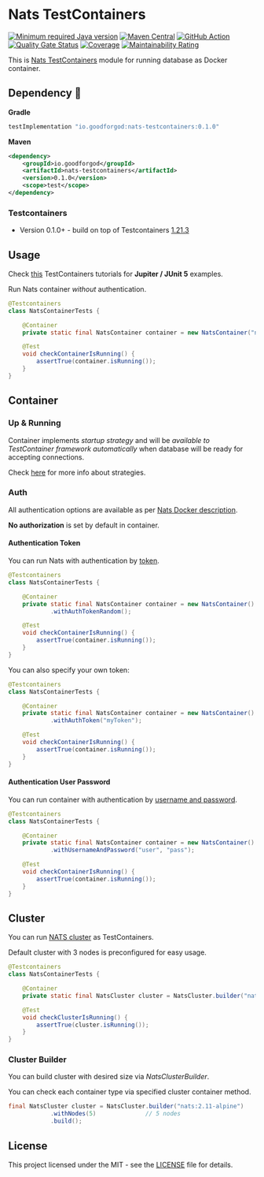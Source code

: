 # Nats TestContainers

[![Minimum required Java version](https://img.shields.io/badge/Java-11%2B-blue?logo=openjdk)](https://openjdk.org/projects/jdk/11/)
[![Maven Central](https://maven-badges.herokuapp.com/maven-central/io.goodforgod/nats-testcontainer/badge.svg)](https://maven-badges.herokuapp.com/maven-central/io.goodforgod/nats-testcontainer)
[![GitHub Action](https://github.com/goodforgod/nats-testcontainers/workflows/CI%20Master/badge.svg)](https://github.com/GoodforGod/nats-testcontainers/actions?query=workflow%3A"CI+Master"++)
[![Quality Gate Status](https://sonarcloud.io/api/project_badges/measure?project=GoodforGod_nats-testcontainers&metric=alert_status)](https://sonarcloud.io/dashboard?id=GoodforGod_nats-testcontainers)
[![Coverage](https://sonarcloud.io/api/project_badges/measure?project=GoodforGod_nats-testcontainers&metric=coverage)](https://sonarcloud.io/dashboard?id=GoodforGod_nats-testcontainers)
[![Maintainability Rating](https://sonarcloud.io/api/project_badges/measure?project=GoodforGod_nats-testcontainers&metric=sqale_rating)](https://sonarcloud.io/dashboard?id=GoodforGod_nats-testcontainers)

This is [Nats TestContainers](https://nats.io) module for running database as Docker container.

## Dependency :rocket:

**Gradle**
```groovy
testImplementation "io.goodforgod:nats-testcontainers:0.1.0"
```

**Maven**
```xml
<dependency>
    <groupId>io.goodforgod</groupId>
    <artifactId>nats-testcontainers</artifactId>
    <version>0.1.0</version>
    <scope>test</scope>
</dependency>
```

### Testcontainers

- Version 0.1.0+ - build on top of Testcontainers [1.21.3](https://mvnrepository.com/artifact/org.testcontainers/testcontainers/1.21.3)

## Usage

Check [this](https://www.testcontainers.org/test_framework_integration/junit_5/) TestContainers tutorials for **Jupiter / JUnit 5** examples.

Run Nats container *without* authentication.
```java
@Testcontainers
class NatsContainerTests {

    @Container
    private static final NatsContainer container = new NatsContainer("nats:2.11-alpine");

    @Test
    void checkContainerIsRunning() {
        assertTrue(container.isRunning());
    }
}
```

## Container

### Up & Running

Container implements *startup strategy* and will be *available to TestContainer framework automatically* when database will be ready for accepting connections.

Check [here](https://www.testcontainers.org/features/startup_and_waits/) for more info about strategies.

### Auth

All authentication options are available as per [Nats Docker description](https://hub.docker.com/_/nats).

**No authorization** is set by default in container.

#### Authentication Token

You can run Nats with authentication by [token](https://docs.nats.io/running-a-nats-service/configuration/securing_nats/auth_intro/tokens).

```java
@Testcontainers
class NatsContainerTests {

    @Container
    private static final NatsContainer container = new NatsContainer()
            .withAuthTokenRandom();

    @Test
    void checkContainerIsRunning() {
        assertTrue(container.isRunning());
    }
}
```

You can also specify your own token:

```java
@Testcontainers
class NatsContainerTests {

    @Container
    private static final NatsContainer container = new NatsContainer()
            .withAuthToken("myToken");

    @Test
    void checkContainerIsRunning() {
        assertTrue(container.isRunning());
    }
}
```

#### Authentication User Password

You can run container with authentication by [username and password](https://docs.nats.io/running-a-nats-service/configuration/securing_nats/auth_intro/username_password).

```java
@Testcontainers
class NatsContainerTests {

    @Container
    private static final NatsContainer container = new NatsContainer()
            .withUsernameAndPassword("user", "pass");

    @Test
    void checkContainerIsRunning() {
        assertTrue(container.isRunning());
    }
}
```

## Cluster

You can run [NATS cluster](https://docs.nats.io/running-a-nats-service/configuration/clustering) as TestContainers.

Default cluster with 3 nodes is preconfigured for easy usage.

```java
@Testcontainers
class NatsContainerTests {

    @Container
    private static final NatsCluster cluster = NatsCluster.builder("nats:2.11-alpine").build();

    @Test
    void checkClusterIsRunning() {
        assertTrue(cluster.isRunning());
    }
}
```

### Cluster Builder

You can build cluster with desired size via *NatsClusterBuilder*.

You can check each container type via specified cluster container method.

```java
final NatsCluster cluster = NatsCluster.builder("nats:2.11-alpine")
            .withNodes(5)              // 5 nodes
            .build();
```

## License

This project licensed under the MIT - see the [LICENSE](LICENSE) file for details.
